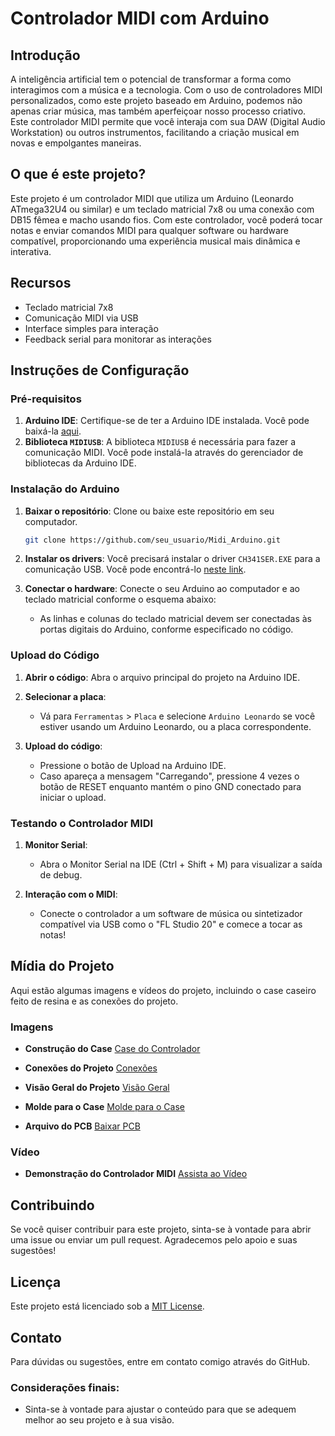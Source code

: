 
# Controlador MIDI com Arduino

## Introdução

A inteligência artificial tem o potencial de transformar a forma como interagimos com a música e a tecnologia. Com o uso de controladores MIDI personalizados, como este projeto baseado em Arduino, podemos não apenas criar música, mas também aperfeiçoar nosso processo criativo. Este controlador MIDI permite que você interaja com sua DAW (Digital Audio Workstation) ou outros instrumentos, facilitando a criação musical em novas e empolgantes maneiras.

## O que é este projeto?

Este projeto é um controlador MIDI que utiliza um Arduino (Leonardo ATmega32U4 ou similar) e um teclado matricial 7x8 ou uma conexão com DB15 fêmea e macho usando fios. Com este controlador, você poderá tocar notas e enviar comandos MIDI para qualquer software ou hardware compatível, proporcionando uma experiência musical mais dinâmica e interativa.

## Recursos

- Teclado matricial 7x8
- Comunicação MIDI via USB
- Interface simples para interação
- Feedback serial para monitorar as interações

## Instruções de Configuração

### Pré-requisitos

1. **Arduino IDE**: Certifique-se de ter a Arduino IDE instalada. Você pode baixá-la [aqui](https://www.arduino.cc/en/software).
2. **Biblioteca `MIDIUSB`**: A biblioteca `MIDIUSB` é necessária para fazer a comunicação MIDI. Você pode instalá-la através do gerenciador de bibliotecas da Arduino IDE.

### Instalação do Arduino

1. **Baixar o repositório**: Clone ou baixe este repositório em seu computador.
    ```bash
    git clone https://github.com/seu_usuario/Midi_Arduino.git
    ```

2. **Instalar os drivers**: Você precisará instalar o driver `CH341SER.EXE` para a comunicação USB. Você pode encontrá-lo [neste link](http://arduino.esp8266.com/stable/package_esp8266com_index.json).

3. **Conectar o hardware**: Conecte o seu Arduino ao computador e ao teclado matricial conforme o esquema abaixo:
   - As linhas e colunas do teclado matricial devem ser conectadas às portas digitais do Arduino, conforme especificado no código.

### Upload do Código

1. **Abrir o código**: Abra o arquivo principal do projeto na Arduino IDE.

2. **Selecionar a placa**:
   - Vá para `Ferramentas` > `Placa` e selecione `Arduino Leonardo` se você estiver usando um Arduino Leonardo, ou a placa correspondente.

3. **Upload do código**:
   - Pressione o botão de Upload na Arduino IDE.
   - Caso apareça a mensagem "Carregando", pressione 4 vezes o botão de RESET enquanto mantém o pino GND conectado para iniciar o upload.

### Testando o Controlador MIDI

1. **Monitor Serial**:
   - Abra o Monitor Serial na IDE (Ctrl + Shift + M) para visualizar a saída de debug.

2. **Interação com o MIDI**:
   - Conecte o controlador a um software de música ou sintetizador compatível via USB como o "FL Studio 20" e comece a tocar as notas!

## Mídia do Projeto

Aqui estão algumas imagens e vídeos do projeto, incluindo o case caseiro feito de resina e as conexões do projeto.

### Imagens

- **Construção do Case**
  [Case do Controlador](media/IMG-20200920-WA0009.jpg)

- **Conexões do Projeto**
  [Conexões](media/IMG_20220213_170032090_HDR.jpg)
  
- **Visão Geral do Projeto**
  [Visão Geral](media/IMG_20220213_170316879.jpg)

- **Molde para o Case**
  [Molde para o Case](media/IMG_20201024_174952174.jpg)

- **Arquivo do PCB**
  [Baixar PCB](media/PCB_PrintAll_2023-07-09.pdf)

### Vídeo

- **Demonstração do Controlador MIDI**
  [Assista ao Vídeo](media/VID_20200827_105800033.mp4)

## Contribuindo

Se você quiser contribuir para este projeto, sinta-se à vontade para abrir uma issue ou enviar um pull request. Agradecemos pelo apoio e suas sugestões!

## Licença

Este projeto está licenciado sob a [MIT License](LICENSE).

## Contato

Para dúvidas ou sugestões, entre em contato comigo através do GitHub.


### Considerações finais:
- Sinta-se à vontade para ajustar o conteúdo para que se adequem melhor ao seu projeto e à sua visão.
